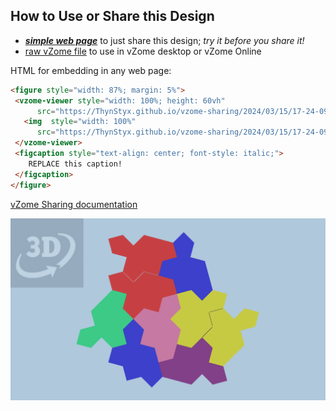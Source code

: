 
## How to Use or Share this Design

 - [***simple web page***](<https://ThynStyx.github.io/vzome-sharing/2024/03/15/17-24-09-Cluster_Tile_1_1_-orientation/>) to just share this design; *try it before you share it!*
 - [raw vZome file](<https://raw.githubusercontent.com/ThynStyx/vzome-sharing/main/2024/03/15/17-24-09-Cluster_Tile_1_1_-orientation/Cluster_Tile_1_1_-orientation.vZome>) to use in vZome desktop or vZome Online
 
 HTML for embedding in any web page:
 ```html
<figure style="width: 87%; margin: 5%">
  <vzome-viewer style="width: 100%; height: 60vh"
       src="https://ThynStyx.github.io/vzome-sharing/2024/03/15/17-24-09-Cluster_Tile_1_1_-orientation/Cluster_Tile_1_1_-orientation.vZome" >
    <img  style="width: 100%"
       src="https://ThynStyx.github.io/vzome-sharing/2024/03/15/17-24-09-Cluster_Tile_1_1_-orientation/Cluster_Tile_1_1_-orientation.png" >
  </vzome-viewer>
  <figcaption style="text-align: center; font-style: italic;">
     REPLACE this caption!
  </figcaption>
</figure>
 ```

[vZome Sharing documentation](https://vzome.github.io/vzome/sharing.html#how-it-works)

![Image](<Cluster_Tile_1_1_-orientation.png>)

